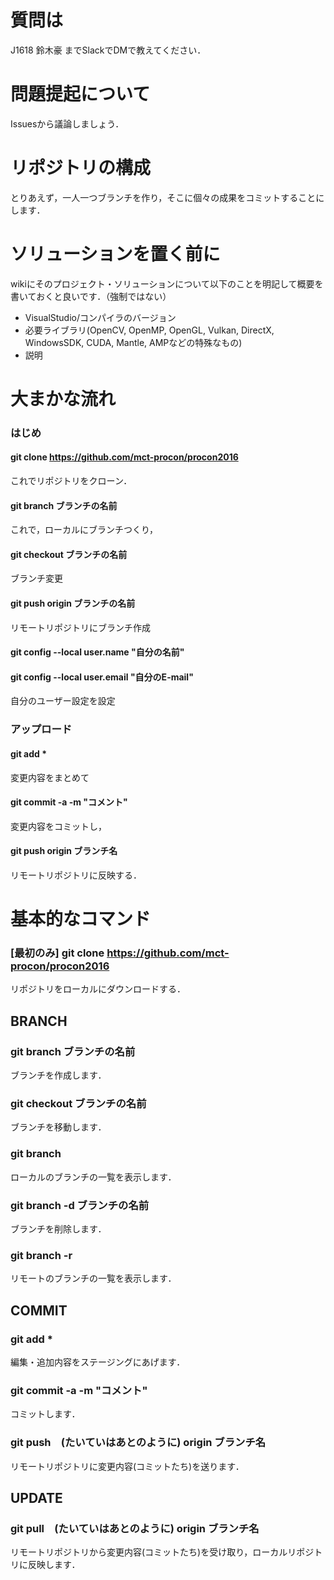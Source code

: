 # 質問は  
 J1618 鈴木豪 までSlackでDMで教えてください．  
# 問題提起について  
 Issuesから議論しましょう．  
# リポジトリの構成
 とりあえず，一人一つブランチを作り，そこに個々の成果をコミットすることにします．
# ソリューションを置く前に
 wikiにそのプロジェクト・ソリューションについて以下のことを明記して概要を書いておくと良いです．（強制ではない） 
 * VisualStudio/コンパイラのバージョン
 * 必要ライブラリ(OpenCV, OpenMP, OpenGL, Vulkan, DirectX, WindowsSDK, CUDA, Mantle, AMPなどの特殊なもの)
 * 説明 
 
# 大まかな流れ
### はじめ
#### git clone https://github.com/mct-procon/procon2016
 これでリポジトリをクローン．
#### git branch ブランチの名前
 これで，ローカルにブランチつくり，
#### git checkout ブランチの名前
 ブランチ変更  
#### git push origin ブランチの名前
 リモートリポジトリにブランチ作成  
#### git config --local user.name "自分の名前"
#### git config --local user.email "自分のE-mail"
 自分のユーザー設定を設定  
### アップロード
#### git add *
 変更内容をまとめて
#### git commit -a -m "コメント"
 変更内容をコミットし，
#### git push origin ブランチ名
 リモートリポジトリに反映する．
# 基本的なコマンド
### [最初のみ] git clone https://github.com/mct-procon/procon2016
 リポジトリをローカルにダウンロードする． 
## BRANCH
### git branch ブランチの名前
 ブランチを作成します． 
### git checkout ブランチの名前
 ブランチを移動します． 
### git branch
 ローカルのブランチの一覧を表示します． 
### git branch -d ブランチの名前
 ブランチを削除します． 
### git branch -r
 リモートのブランチの一覧を表示します．
## COMMIT
### git add *
 編集・追加内容をステージングにあげます．
### git commit -a -m "コメント"
 コミットします．
### git push　(たいていはあとのように) origin ブランチ名
 リモートリポジトリに変更内容(コミットたち)を送ります． 
## UPDATE
### git pull　(たいていはあとのように) origin ブランチ名
 リモートリポジトリから変更内容(コミットたち)を受け取り，ローカルリポジトリに反映します．
